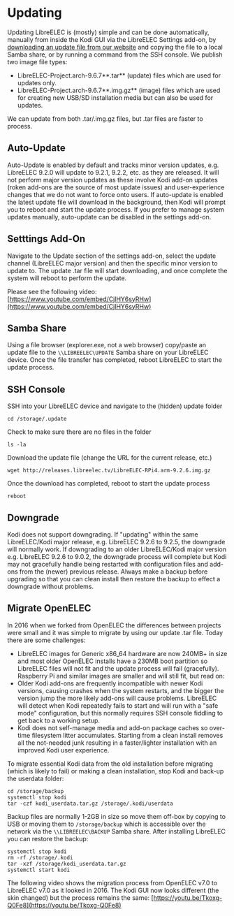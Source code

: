 # Updating

Updating LibreELEC is \(mostly\) simple and can be done automatically, manually from inside the Kodi GUI via the LibreELEC Settings add-on, by [downloading an update file from our website](https://libreelec.tv/downloads_new) and copying the file to a local Samba share, or by running a command from the SSH console. We publish two image file types:

* LibreELEC-Project.arch-9.6.7**.tar** \(update\) files which are used for updates only.
* LibreELEC-Project.arch-9.6.7**.img.gz** \(image\) files which are used for creating new USB/SD installation media but can also be used for updates.

We can update from both .tar/.img.gz files, but .tar files are faster to process.

## Auto-Update

Auto-Update is enabled by default and tracks minor version updates, e.g. LibreELEC 9.2.0 will update to 9.2.1, 9.2.2, etc. as they are released. It will not perform major version updates as these involve Kodi add-on updates \(roken add-ons are the source of most update issues\) and user-experience changes that we do not want to force onto users. If auto-update is enabled the latest update file will download in the background, then Kodi will prompt you to reboot and start the update process. If you prefer to manage system updates manually, auto-update can be disabled in the settings add-on.

## Setttings Add-On

Navigate to the Update section of the settings add-on, select the update channel \(LibreELEC major version\) and then the specific minor version to update to. The update .tar file will start downloading, and once complete the system will reboot to perform the update. 

Please see the following video: [https://www.youtube.com/embed/CjlHY6syRHw](https://www.youtube.com/embed/CjlHY6syRHw)

## Samba Share

Using a file browser \(explorer.exe, not a web browser\) copy/paste an update file to the `\\LIBREELEC\UPDATE` Samba share on your LibreELEC device. Once the file transfer has completed, reboot LibreELEC to start the update process.

## SSH Console

SSH into your LibreELEC device and navigate to the \(hidden\) update folder

```text
cd /storage/.update
```

Check to make sure there are no files in the folder

```text
ls -la
```

Download the update file \(change the URL for the current release, etc.\)

```text
wget http://releases.libreelec.tv/LibreELEC-RPi4.arm-9.2.6.img.gz
```

Once the download has completed, reboot to start the update process

```text
reboot
```

## Downgrade

Kodi does not support downgrading. If "updating" within the same LibreELEC/Kodi major release, e.g. LibreELEC 9.2.6 to 9.2.5, the downgrade will normally work. If downgrading to an older LibreELEC/Kodi major version e.g. LibreELEC 9.2.6 to 9.0.2, the downgrade process will complete but Kodi may not gracefully handle being restarted with configuration files and add-ons from the \(newer\) previous release. Always make a backup before upgrading so that you can clean install then restore the backup to effect a downgrade without problems.

## Migrate OpenELEC

In 2016 when we forked from OpenELEC the differences between projects were small and it was simple to migrate by using our update .tar file. Today there are some challenges:

* LibreELEC images for Generic x86\_64 hardware are now 240MB+ in size and most older OpenELEC installs have a 230MB boot partition so LibreELEC files will not fit and the update process will fail \(gracefully\). Raspberry Pi and similar images are smaller and will still fit, but read on:
* Older Kodi add-ons are frequently incompatible with newer Kodi versions, causing crashes when the system restarts, and the bigger the version jump the more likely add-ons will cause problems. LibreELEC will detect when Kodi repeatedly fails to start and will run with a "safe mode" configuration, but this normally requires SSH console fiddling to get back to a working setup.
* Kodi does not self-manage media and add-on package caches so over-time filesystem litter accumulates. Starting from a clean install removes all the not-needed junk resulting in a faster/lighter installation with an improved Kodi user experience.

To migrate essential Kodi data from the old installation before migrating \(which is likely to fail\) or making a clean installation, stop Kodi and back-up the userdata folder:

```text
cd /storage/backup
systemctl stop kodi
tar -czf kodi_userdata.tar.gz /storage/.kodi/userdata
```

Backup files are normally 1-2GB in size so move them off-box by copying to USB or moving them to `/storage/backup` which is accessible over the network via the `\\LIBREELEC\BACKUP` Samba share. After installing LibreELEC you can restore the backup:

```text
systemctl stop kodi
rm -rf /storage/.kodi
tar -xzf /storage/kodi_userdata.tar.gz
systemctl start kodi
```

The following video shows the migration process from OpenELEC v7.0 to LibreELEC v7.0 as it looked in 2016. The Kodi GUI now looks different \(the skin changed\) but the process remains the same: [https://youtu.be/Tkoxg-Q0Fe8](https://youtu.be/Tkoxg-Q0Fe8)

